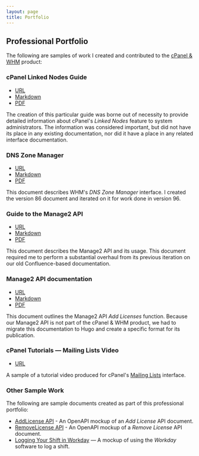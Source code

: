 ```yaml
---
layout: page
title: Portfolio
---
```


## Professional Portfolio

The following are samples of work I created and contributed to the [cPanel & WHM](https://www.cpanel.net) product:

### cPanel Linked Nodes Guide

* [URL](https://docs.cpanel.net/knowledge-base/general-systems-administration/cpanel-linked-nodes-guide/)
* [Markdown](https://github.com/ashleykinard/samples/blob/origin/cPanel-LinkedNodesGuide)
* [PDF](https://github.com/ashleykinard/samples/blob/origin/cPanel-LinkedNodesGuide.pdf)

The creation of this particular guide was borne out of necessity to provide detailed information about cPanel's *Linked Nodes* feature to system administrators. The information was considered important, but did not have its place in any existing documentation, nor did it have a place in any related interface documentation.

### DNS Zone Manager

* [URL](https://docs.cpanel.net/whm/dns-functions/dns-zone-manager/)
* [Markdown](https://github.com/ashleykinard/samples/blob/origin/DNSZoneManager)
* [PDF](https://github.com/ashleykinard/samples/blob/origin/DNSZoneManager.pdf)

This document describes WHM's *DNS Zone Manager* interface. I created the version 86 document and iterated on it for work done in version 96.
### Guide to the Manage2 API

* [URL](https://docs.cpanel.net/manage2/knowledge-base/guide-to-the-manage2-api/)
* [Markdown](https://github.com/ashleykinard/samples/blob/origin/GuidetotheManage2API)
* [PDF](https://github.com/ashleykinard/samples/blob/origin/GuidetotheManage2API.pdf)

This document describes the Manage2 API and its usage. This document required me to perform a substantial overhaul from its previous iteration on our old Confluence-based documentation.

### Manage2 API documentation

* [URL](https://docs.cpanel.net/manage2/api/manage2-api-add-licenses/)
* [Markdown](https://github.com/ashleykinard/samples/blob/origin/Manage2APIFunctions-AddLicenses)
* [PDF](https://github.com/ashleykinard/samples/blob/origin/Manage2API%20Function-AddLicenses.pdf)

This document outlines the Manage2 API *Add Licenses* function. Because our Manage2 API is not part of the cPanel & WHM product, we had to migrate this documentation to Hugo and create a specific format for its publication.

### cPanel Tutorials — Mailing Lists Video

* [URL](https://www.youtube.com/watch?v=Nmot-5sgdj4&t)

A sample of a tutorial video produced for cPanel's [Mailing Lists](https://docs.cpanel.net/cpanel/email/mailing-lists/) interface.

### Other Sample Work
The following are sample documents created as part of this professional portfolio:

* [AddLicense API](https://app.swaggerhub.com/apis/ashleykinard/addlicense/1.0.0) - An OpenAPI mockup of an *Add License* API document.
* [RemoveLicense API](https://app.swaggerhub.com/apis/ashleykinard/removelicense/1.0.0) - An OpenAPI mockup of a *Remove License* API document.
* [Logging Your Shift in Workday](https://github.com/ashleykinard/samples/blob/origin/WorkdaySample.pdf) — A mockup of using the *Workday* software to log a shift.